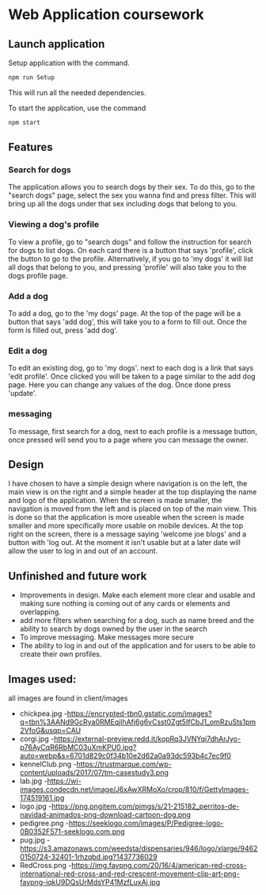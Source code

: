 # Web Application coursework
## Launch application

Setup application with the command.
```sh
npm run Setup
```
This will run all the needed dependencies.

To start the application, use the command
```sh
npm start
```
## Features
### Search for dogs
The application allows you to search dogs by their sex. To do this, go to the "search dogs" page, select the sex you wanna find and press filter.
This will bring up all the dogs under that sex including dogs that belong to you.

### Viewing a dog's profile
To view a profile, go to "search dogs" and follow the instruction for search for dogs to list dogs. On each card there is a button that says 'profile',
click the button to go to the profile. Alternatively, if you go to 'my dogs' it will list all dogs that belong to you, and pressing 'profile' will
also take you to the dogs profile page.

### Add a dog
To add a dog, go to the 'my dogs' page. At the top of the page will be a button that says 'add dog', this will take you to a form to fill out.
Once the form is filled out, press 'add dog'.


### Edit a dog
To edit an existing dog, go to 'my dogs'. next to each dog is a link that says 'edit profile'. Once clicked you will be taken to a page similar to the
add dog page. Here you can change any values of the dog. Once done press 'update'.

### messaging
To message, first search for a dog, next to each profile is a message button, once pressed will send you to a page where you can message the owner.

## Design
I have chosen to have a simple design where navigation is on the left, the main view is on the right and a simple header at the top displaying the
name and logo of the application. When the screen is made smaller, the navigation is moved from the left and is placed on top of the main view. This is
done so that the application is more useable when the screen is made smaller and more specifically more usable on mobile devices.
At the top right on the screen, there is a message saying 'welcome joe blogs' and a button with 'log out. At the moment it isn't usable but at a later date will allow
the user to log in and out of an account.

## Unfinished and future work

* Improvements in design. Make each element more clear and usable and making sure nothing is coming out of any cards or elements and overlapping.
* add more filters when searching for a dog, such as name breed and the ability to search by dogs owned by the user in the search
* To improve messaging. Make messages more secure
* The ability to log in and out of the application and for users to be able to create their own profiles.

##  Images used:

all images are found in client/images

* chickpea.jpg -https://encrypted-tbn0.gstatic.com/images?q=tbn%3AANd9GcRya0RMEqjlhAfj6g6vCsst0Zgt5IfCbJ1_omRzuSts1pm2VfoG&usqp=CAU
* corgi.jpg -https://external-preview.redd.it/kopRq3JVNYqi7dhArJyo-p76AyCqR6RbMC03uXmKPU0.jpg?auto=webp&s=6701d829c0f34b10e2d62a0a93dc593b4c7ec9f0
* kennelClub.png -https://trustmarque.com/wp-content/uploads/2017/07/tm-casestudy3.png
* lab.jpg -https://wi-images.condecdn.net/image/J6xAwXRMoXo/crop/810/f/GettyImages-174519161.jpg
* logo.jpg -https://png.pngitem.com/pimgs/s/21-215182_perritos-de-navidad-animados-png-download-cartoon-dog.png
* pedigree.png -https://seeklogo.com/images/P/Pedigree-logo-0B0352F571-seeklogo.com.png
* pug.jpg -https://s3.amazonaws.com/weedsta/dispensaries/946/logo/xlarge/94620150724-32401-1rhzqbd.jpg?1437736029
* RedCross.png -https://img.favpng.com/20/16/4/american-red-cross-international-red-cross-and-red-crescent-movement-clip-art-png-favpng-iqkU9DQsUrMdsYP41MzfLuxAj.jpg
